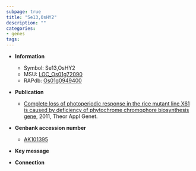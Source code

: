 ```yaml
---
subpage: true
title: "Se13,OsHY2"
description: ""
categories:
- genes
tags: 
---
```


* **Information**  
    + Symbol: Se13,OsHY2  
    + MSU: [LOC_Os01g72090](http://rice.plantbiology.msu.edu/cgi-bin/ORF_infopage.cgi?orf=LOC_Os01g72090)  
    + RAPdb: [Os01g0949400](http://rapdb.dna.affrc.go.jp/viewer/gbrowse_details/irgsp1?name=Os01g0949400)  

* **Publication**  
    + [Complete loss of photoperiodic response in the rice mutant line X61 is caused by deficiency of phytochrome chromophore biosynthesis gene](http://www.ncbi.nlm.nih.gov/pubmed?term=Complete+loss+of+photoperiodic+response+in+the+rice+mutant+line+X61+is+caused+by+deficiency+of+phytochrome+chromophore+biosynthesis+gene%5BTitle%5D), 2011, Theor Appl Genet.

* **Genbank accession number**  
    + [AK101395](http://www.ncbi.nlm.nih.gov/nuccore/AK101395)

* **Key message**  

* **Connection**  



